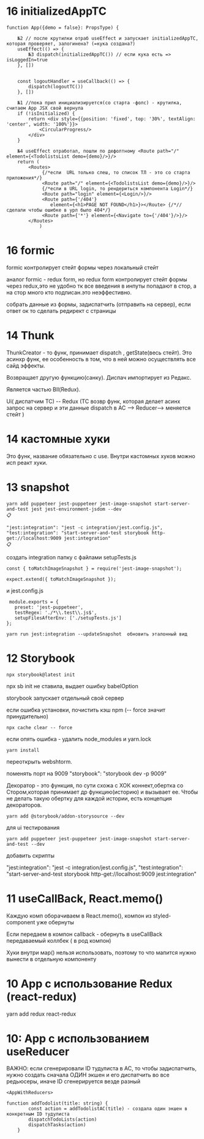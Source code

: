 # 16 initializedAppTC

```
function App({demo = false}: PropsType) {

    №2 // после крутилки отраб useEffect и запускает initializedAppTC, которая проверяет, залогинена? (=кука создана?)
    useEffect(() => {
        №3 dispatch(initializedAppTC()) // если кука есть => isLoggedIn=true 
    }, [])


    const logoutHandler = useCallback(() => {
        dispatch(logoutTC())
    }, [])

    №1 //пока прил инициализируется(со старта -фолс) - крутилка, считаем Арр JSX свой вернула
    if (!isInitialized) {
        return <div style={{position: 'fixed', top: '30%', textAlign: 'center', width: '100%'}}>
            <CircularProgress/>
        </div>
    }

    №4 useEffect отработал, пошли по дефолтному <Route path="/" element={<TodolistsList demo={demo}/>}/>
    return (
        <Routes>
             {/*если  URL только слеш, то список ТЛ - это со старта приложения*/}
             <Route path="/" element={<TodolistsList demo={demo}/>}/>
             {/*если в URL login, то рендериться компонента Login*/}
             <Route path="login" element={<Login/>}/>
             <Route path={'/404'}
                element={<h1>PAGE NOT FOUND</h1>}></Route> {/*// сделали чтобы ошибке в урл было 404*/}
             <Route path={'*'} element={<Navigate to={'/404'}/>}/>
        </Routes>
            )
```

# 16 formic

formic контролирует стейт формы через локальный стейт

аналог formic -  redux form, но redux form контролирует стейт формы через redux,это не удобно тк все введения в инпуты попадают в стор, а на стор много кто подписан.это неэффестивно.

собрать данные из формы, задиспатчить (отправить на сервер), если ответ ок то сделать редирект с страницы


# 14 Thunk

ThunkCreator - то функ, принимает dispatch , getState(весь стейт). Это асинхр функ, ее особенность в том, что в ней можно осуществлять все сайд эффекты.

Возвращает другую функцию(санку). Диспач импортирует из Редакс.

Является частью Bll(Redux).

Ui( диспатчим TC) -- Redux (TC возвр функ, которая делает асинх запрос на сервер и эти данные dispatch в AC --> Reducer--> меняется cтейт )


# 14 кастомные хуки

Это функ, название обязательно с use. Внутри кастомных хуков можно исп реакт хуки.



# 13 snapshot

```
yarn add puppeteer jest-puppeteer jest-image-snapshot start-server-and-test jest jest-environment-jsdom --dev
📋
```
```
"jest:integration": "jest -c integration/jest.config.js",
"test:integration": "start-server-and-test storybook http-get://localhost:9009 jest:integration"
📋
```

создать integration папку с файлами setupTests.js
```
const { toMatchImageSnapshot } = require('jest-image-snapshot');

expect.extend({ toMatchImageSnapshot });
```
и jest.config.js

```
 module.exports = {
   preset: 'jest-puppeteer',
   testRegex: './*\\.test\\.js$',
   setupFilesAfterEnv: ['./setupTests.js']
};
```
```
yarn run jest:integration --updateSnapshot  обновить эталонный вид
```

# 12 Storybook

```
npx storybook@latest init
```

npx sb init не ставила, выдает ошибку babelOption

storybook запускает отдельный свой сервер

если ошибка установки, почистить кэш npm (-- force значит принудительно)

```
npx cache clear -- force
```

если опять ошибка - удалить node_modules и yarn.lock

```
yarn install
```

переоткрыть webshtorm.

поменять порт на 9009 "storybook": "storybook dev -p 9009"

Декоратор - это функция, по сути схожа с ХОК коннект,обертка со Стором,которая принимает др функцию(историю) и вызывает
ее.
Чтобы не делать такую обертку для каждой истории, есть концепция декораторов.

```
yarn add @storybook/addon-storysource --dev
```

для ui тестирования
```
yarn add puppeteer jest-puppeteer jest-image-snapshot start-server-and-test --dev
```
добавить скрипты

"jest:integration": "jest -c integration/jest.config.js",
"test:integration": "start-server-and-test storybook http-get://localhost:9009 jest:integration"


# 11 useCallBack, React.memo()

Каждую комп оборачиваем в React.memo(), компон из styled-component уже обернуты

Если передаем в компон callback - обернуть в useCallBack передаваемый коллбек ( в род компон)

Хуки внутри мар() нельзя использовать, поэтому то что мапится нужно вынести в отдельную компоненту

# 10 App с использование Redux (react-redux)

yarn add redux react-redux


# 10: App c использованием useReducer

ВАЖНО:
если сгенерировали ID тудулиста в AC, то чтобы задиспатчить, нужно создать сначала ОДИН экшен и его диспатчить во все редьюсеры, иначе ID сгенерируется везде разный

```
<AppWithReducers>

function addTodolist(title: string) {
        const action = addTodolistAC(title) - создала один экшен в конкретным ID тудулиста
        dispatchTodoLists(action)
        dispatchTasks(action)
    }
```






